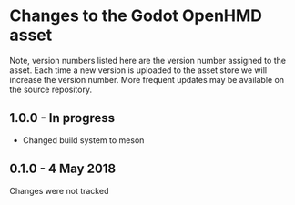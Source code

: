 Changes to the Godot OpenHMD asset
==================================

Note, version numbers listed here are the version number assigned to the asset.
Each time a new version is uploaded to the asset store we will increase the version number.
More frequent updates may be available on the source repository.

1.0.0 - In progress
-------------------
* Changed build system to meson

0.1.0  - 4 May 2018
------------------
Changes were not tracked
